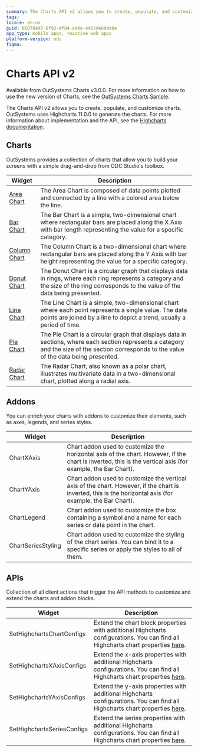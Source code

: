 ```yaml
---
summary: The Charts API v2 allows you to create, populate, and customize charts using Highcharts 11.0.0.
tags:
locale: en-us
guid: b5070497-8f92-4f84-ad4e-4465de6dde0e
app_type: mobile apps, reactive web apps
platform-version: odc
figma:
---
```

# Charts API v2

<div class="info" markdown="1">

Available from OutSystems Charts v3.0.0. For more information on how to use the new version of Charts, see the [OutSystems Charts Sample](https://charts.outsystems.com/).

</div>

The Charts API v2 allows you to create, populate, and customize charts. OutSystems uses Highcharts 11.0.0 to generate the charts. For more information about implementation and the API, see the [Highcharts documentation](https://api.highcharts.com/highcharts/).

## Charts

OutSystems provides a collection of charts that allow you to build your screens with a simple drag-and-drop from ODC Studio's toolbox.

|Widget|Description |
|---|---|
|[Area Chart](area.md)|The Area Chart is composed of data points plotted and connected by a line with a colored area below the line.|
|[Bar Chart](bar.md)|The Bar Chart is a simple, two-dimensional chart where rectangular bars are placed along the X Axis with bar length representing the value for a specific category.|
|[Column Chart](column.md)|The Column Chart is a two-dimensional chart where rectangular bars are placed along the Y Axis with bar height representing the value for a specific category.|
|[Donut Chart](donut.md)|The Donut Chart is a circular graph that displays data in rings, where each ring represents a category and the size of the ring corresponds to the value of the data being presented.|
|[Line Chart](line.md)|The Line Chart is a simple, two-dimensional chart where each point represents a single value. The data points are joined by a line to depict a trend, usually a period of time.
|[Pie Chart](pie.md)|The Pie Chart is a circular graph that displays data in sections, where each section represents a category and the size of the section corresponds to the value of the data being presented.|
|[Radar Chart](radar.md)|The Radar Chart, also known as a polar chart, illustrates multivariate data in a two-dimensional chart, plotted along a radial axis.|

## Addons

You can enrich your charts with addons to customize their elements, such as axes, legends, and series styles.

|Widget|Description|
|---|---|
|ChartXAxis|Chart addon used to customize the horizontal axis of the chart. However, if the chart is inverted, this is the vertical axis (for example, the Bar Chart).|
|ChartYAxis|Chart addon used to customize the vertical axis of the chart. However, if the chart is inverted, this is the horizontal axis (for example, the Bar Chart).|
|ChartLegend|Chart addon used to customize the box containing a symbol and a name for each series or data point in the chart.|
|ChartSeriesStyling|Chart addon used to customize the styling of the chart series. You can bind it to a specific series or apply the styles to all of them.|

## APIs

Collection of all client actions that trigger the API methods to customize and extend the charts and addon blocks.

|Widget|Description|
|---|---|
|SetHighchartsChartConfigs|Extend the chart block properties with additional Highcharts configurations. You can find all Highcharts chart properties [here](https://api.highcharts.com/highcharts/).|
|SetHighchartsXAxisConfigs|Extend the x-axis properties with additional Highcharts configurations. You can find all Highcharts chart properties [here](https://api.highcharts.com/highcharts/xAxis).|
|SetHighchartsYAxisConfigs|Extend the y-axis properties with additional Highcharts configurations. You can find all Highcharts chart properties [here](https://api.highcharts.com/highcharts/yAxis).|
|SetHighchartsSeriesConfigs|Extend the series properties with additional Highcharts configurations. You can find all Highcharts chart properties [here](https://api.highcharts.com/highcharts/series).|

